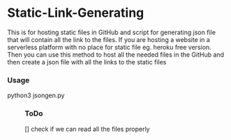 # Static-Link-Generating
This is for hosting static files in GitHub and script for generating json file that
will contain all the link to the files. If you are hosting a website in a
serverless platform with no place for static file eg. heroku free version.
Then you can use this method to host all the needed files in the GitHub
and then create a json file with all the links to the static files

### Usage
python3 jsongen.py <url> <dir> <filename>

### ToDo
[] check if we can read all the files properly
